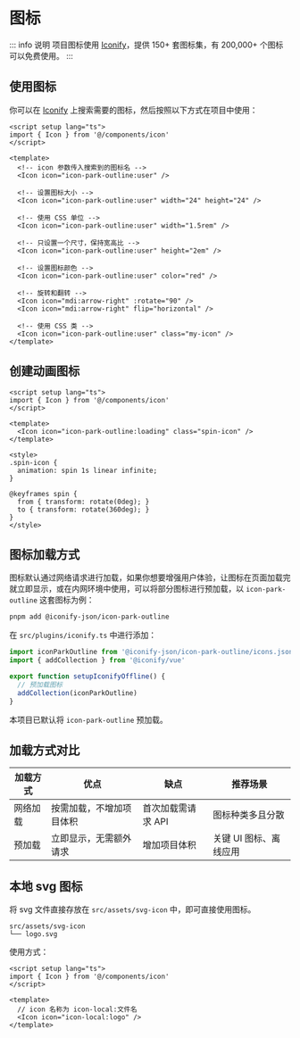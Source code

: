 # 图标

::: info 说明
项目图标使用 [Iconify](https://iconify.design)，提供 150+ 套图标集，有 200,000+ 个图标可以免费使用。
:::

## 使用图标
你可以在 [Iconify](https://icon-sets.iconify.design/) 上搜索需要的图标，然后按照以下方式在项目中使用：

``` vue
<script setup lang="ts">
import { Icon } from '@/components/icon'
</script>

<template>
  <!-- icon 参数传入搜索到的图标名 -->
  <Icon icon="icon-park-outline:user" />

  <!-- 设置图标大小 -->
  <Icon icon="icon-park-outline:user" width="24" height="24" />
  
  <!-- 使用 CSS 单位 -->
  <Icon icon="icon-park-outline:user" width="1.5rem" />
  
  <!-- 只设置一个尺寸，保持宽高比 -->
  <Icon icon="icon-park-outline:user" height="2em" />
  
  <!-- 设置图标颜色 -->
  <Icon icon="icon-park-outline:user" color="red" />
  
  <!-- 旋转和翻转 -->
  <Icon icon="mdi:arrow-right" :rotate="90" />
  <Icon icon="mdi:arrow-right" flip="horizontal" />
  
  <!-- 使用 CSS 类 -->
  <Icon icon="icon-park-outline:user" class="my-icon" />
</template>
```

## 创建动画图标

``` vue
<script setup lang="ts">
import { Icon } from '@/components/icon'
</script>

<template>
  <Icon icon="icon-park-outline:loading" class="spin-icon" />
</template>

<style>
.spin-icon {
  animation: spin 1s linear infinite;
}

@keyframes spin {
  from { transform: rotate(0deg); }
  to { transform: rotate(360deg); }
}
</style>
```

## 图标加载方式
图标默认通过网络请求进行加载，如果你想要增强用户体验，让图标在页面加载完就立即显示，或在内网环境中使用，可以将部分图标进行预加载，以 `icon-park-outline` 这套图标为例：

```bash
pnpm add @iconify-json/icon-park-outline
```

在 `src/plugins/iconify.ts` 中进行添加：

``` ts
import iconParkOutline from '@iconify-json/icon-park-outline/icons.json'
import { addCollection } from '@iconify/vue'

export function setupIconifyOffline() {
  // 预加载图标
  addCollection(iconParkOutline)
}
```

本项目已默认将 `icon-park-outline` 预加载。

## 加载方式对比

| 加载方式 | 优点 | 缺点 | 推荐场景 |
| --- | --- | --- | --- |
| 网络加载 | 按需加载，不增加项目体积 | 首次加载需请求 API | 图标种类多且分散 |
| 预加载 | 立即显示，无需额外请求 | 增加项目体积 | 关键 UI 图标、离线应用 |

## 本地 svg 图标

将 svg 文件直接存放在 `src/assets/svg-icon` 中，即可直接使用图标。

``` text
src/assets/svg-icon
└── logo.svg
```

使用方式：
``` vue
<script setup lang="ts">
import { Icon } from '@/components/icon'
</script>

<template>
  // icon 名称为 icon-local:文件名
  <Icon icon="icon-local:logo" />
</template>
```
